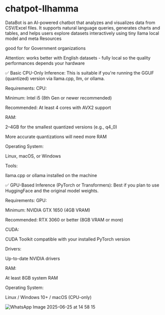 # chatpot-llhamma
DataBot is an AI-powered chatbot that analyzes and visualizes data from CSV/Excel files. It supports natural language queries, generates charts and tables, and helps users explore datasets interactively using tiny llama local model and meta Resources

good for for Government organizations 

Attention: works better with English datasets - fully local so the quality performances depends your hardware 

✅ Basic CPU-Only Inference:
This is suitable if you're running the GGUF (quantized) version via llama.cpp, llm, or ollama.

Requirements:
CPU:

Minimum: Intel i5 (8th Gen or newer recommended)

Recommended: At least 4 cores with AVX2 support

RAM:

2–4GB for the smallest quantized versions (e.g., q4_0)

More accurate quantizations will need more RAM

Operating System:

Linux, macOS, or Windows

Tools:

llama.cpp or ollama installed on the machine

✅ GPU-Based Inference (PyTorch or Transformers):
Best if you plan to use HuggingFace and the original model weights.

Requirements:
GPU:

Minimum: NVIDIA GTX 1650 (4GB VRAM)

Recommended: RTX 3060 or better (8GB VRAM or more)

CUDA:

CUDA Toolkit compatible with your installed PyTorch version

Drivers:

Up-to-date NVIDIA drivers

RAM:

At least 8GB system RAM

Operating System:

Linux / Windows 10+ / macOS (CPU-only)



![WhatsApp Image 2025-06-25 at 14 58 15](https://github.com/user-attachments/assets/0c382095-af60-4227-a832-4f7c2310b267)
